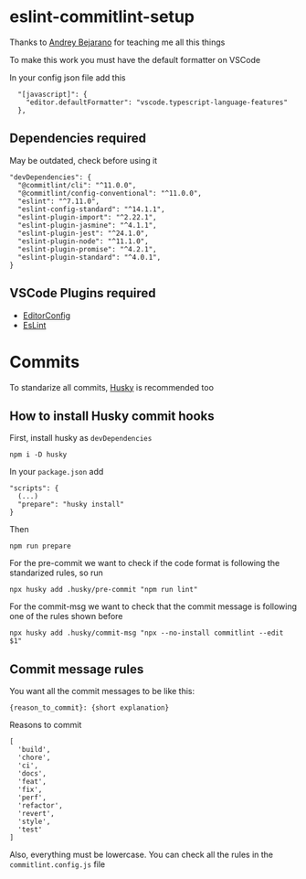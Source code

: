 # eslint-commitlint-setup
Thanks to [Andrey Bejarano](https://github.com/andreybejarano/) for teaching me all this things

To make this work you must have the default formatter on VSCode 

In your config json file add this
```
  "[javascript]": {
    "editor.defaultFormatter": "vscode.typescript-language-features"
  },
```
## Dependencies required
May be outdated, check before using it
```
"devDependencies": {
  "@commitlint/cli": "^11.0.0",
  "@commitlint/config-conventional": "^11.0.0",
  "eslint": "^7.11.0",
  "eslint-config-standard": "^14.1.1",
  "eslint-plugin-import": "^2.22.1",
  "eslint-plugin-jasmine": "^4.1.1",
  "eslint-plugin-jest": "^24.1.0",
  "eslint-plugin-node": "^11.1.0",
  "eslint-plugin-promise": "^4.2.1",
  "eslint-plugin-standard": "^4.0.1",
}
```

## VSCode Plugins required
- [EditorConfig](https://marketplace.visualstudio.com/items?itemName=EditorConfig.EditorConfig)
- [EsLint](https://marketplace.visualstudio.com/items?itemName=dbaeumer.vscode-eslint)

# Commits
To standarize all commits, [Husky](https://www.npmjs.com/package/husky) is recommended too

## How to install Husky commit hooks
First, install husky as `devDependencies`
```
npm i -D husky
```
In your `package.json` add
```
"scripts": {
  (...)
  "prepare": "husky install"
}
```
Then
```
npm run prepare
```
For the pre-commit we want to check if the code format is following the standarized rules, so run
```
npx husky add .husky/pre-commit "npm run lint"
```
For the commit-msg we want to check that the commit message is following one of the rules shown before
```
npx husky add .husky/commit-msg "npx --no-install commitlint --edit $1"
```

## Commit message rules
You want all the commit messages to be like this: 

`{reason_to_commit}: {short explanation}`

Reasons to commit
```
[
  'build',
  'chore',
  'ci',
  'docs',
  'feat',
  'fix',
  'perf',
  'refactor',
  'revert',
  'style',
  'test'
]
```
Also, everything must be lowercase. You can check all the rules in the `commitlint.config.js` file